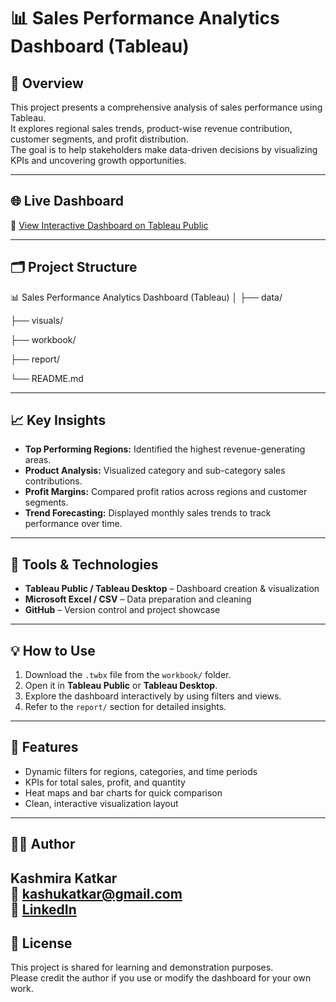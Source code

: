 
# 📊 Sales Performance Analytics Dashboard (Tableau)

## 🧠 Overview
This project presents a comprehensive analysis of sales performance using Tableau.  
It explores regional sales trends, product-wise revenue contribution, customer segments, and profit distribution.  
The goal is to help stakeholders make data-driven decisions by visualizing KPIs and uncovering growth opportunities.

---

## 🌐 Live Dashboard
🔗 [View Interactive Dashboard on Tableau Public](https://public.tableau.com/views/tutorial_17618256082340/Executivesales?:language=en-US&:sid=&:redirect=auth&publish=yes&showOnboarding=true&:display_count=n&:origin=viz_share_link) 


---

## 🗂️ Project Structure
📊 Sales Performance Analytics Dashboard (Tableau)
│
├── data/

├── visuals/

├── workbook/

├── report/

└── README.md

---

## 📈 Key Insights
- **Top Performing Regions:** Identified the highest revenue-generating areas.  
- **Product Analysis:** Visualized category and sub-category sales contributions.  
- **Profit Margins:** Compared profit ratios across regions and customer segments.  
- **Trend Forecasting:** Displayed monthly sales trends to track performance over time.  

---

## 🧰 Tools & Technologies
- **Tableau Public / Tableau Desktop** – Dashboard creation & visualization  
- **Microsoft Excel / CSV** – Data preparation and cleaning  
- **GitHub** – Version control and project showcase  

---

## 💡 How to Use
1. Download the `.twbx` file from the `workbook/` folder.  
2. Open it in **Tableau Public** or **Tableau Desktop**.  
3. Explore the dashboard interactively by using filters and views.  
4. Refer to the `report/` section for detailed insights.

---

## 🧩 Features
- Dynamic filters for regions, categories, and time periods  
- KPIs for total sales, profit, and quantity  
- Heat maps and bar charts for quick comparison  
- Clean, interactive visualization layout  

---

## 👩‍💻 Author
**Kashmira Katkar**  
📧 [kashukatkar@gmail.com](mailto:kashukatkar@gmail.com)  
🔗 [LinkedIn](https://www.linkedin.com/in/kashmira-katkar-7372b0316/) 
---

## 📜 License
This project is shared for learning and demonstration purposes.  
Please credit the author if you use or modify the dashboard for your own work.
